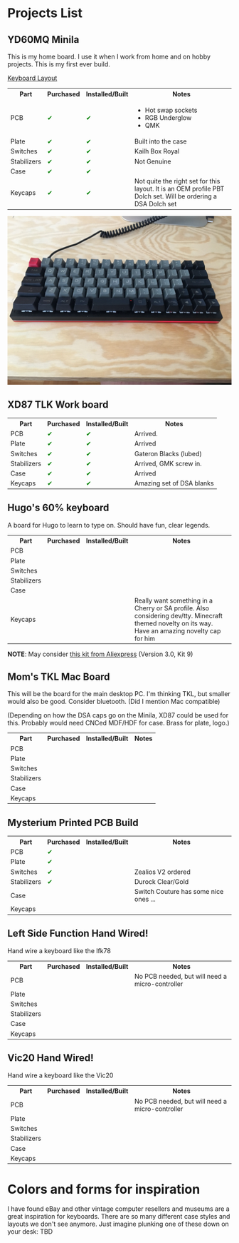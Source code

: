 # Projects List

## YD60MQ Minila

This is my home board. I use it when I work from home and on hobby projects. This is my first ever build.

[Keyboard Layout](http://www.keyboard-layout-editor.com/#/gists/bdaadc157e4dcffb2c719172b84a76ea)

<table>
    <tr>
        <th>Part</th>
        <th>Purchased</th>
        <th>Installed/Built</th>
        <th>Notes</th>
    </tr>
    <tr>
        <td>PCB</td>
        <td style ="color: green">&#x2714;</td>
        <td style ="color: green">&#x2714;</td>
        <td> 
            <ul>
                <li>Hot swap sockets </li>
                <li>RGB Underglow</li>
                <li>QMK</li>
            </ul>
        </td>
    </tr>
    <tr>
        <td>Plate</td>
        <td style ="color: green">&#x2714;</td>
        <td style ="color: green">&#x2714;</td>
        <td>Built into the case</td>
    </tr>
    <tr>
        <td>Switches</td>
        <td style ="color: green">&#x2714;</td>
        <td style ="color: green">&#x2714;</td>
        <td>Kailh Box Royal</td>
    </tr>
    <tr>
        <td>Stabilizers</td>
        <td style ="color: green">&#x2714;</td>
        <td style ="color: green">&#x2714;</td>
        <td>Not Genuine</td>
    </tr>
    <tr>
        <td>Case</td>
        <td style ="color: green">&#x2714;</td>
        <td style ="color: green">&#x2714;</td>
        <td></td>
    </tr>
    <tr>
        <td>Keycaps</td>
        <td style ="color: green">&#x2714;</td>
        <td style ="color: green">&#x2714;</td>
        <td>Not quite the right set for this layout. It is an OEM profile PBT Dolch set. Will be ordering a DSA Dolch set</td>
    </tr>
</table>

![yd60mq current configuration](yd60mq/IMG_0126.JPG "Current Configuration")

## XD87 TLK Work board

<table>
    <tr>
        <th>Part</th>
        <th>Purchased</th>
        <th>Installed/Built</th>
        <th>Notes</th>
    </tr>
    <tr>
        <td>PCB</td>
        <td style ="color: green">&#x2714;</td>
        <td style ="color: green">&#x2714;</td>
        <td>Arrived.</td>
    </tr>
    <tr>
        <td>Plate</td>
        <td style ="color: green">&#x2714;</td>
        <td style ="color: green">&#x2714;</td>
        <td>Arrived</td>
    </tr>
    <tr>
        <td>Switches</td>
        <td style ="color: green">&#x2714;</td>
        <td style ="color: green">&#x2714;</td>
        <td>Gateron Blacks (lubed)</td>
    </tr>
    <tr>
        <td>Stabilizers</td>
        <td style ="color: green">&#x2714;</td>
        <td style ="color: green">&#x2714;</td>
        <td>Arrived, GMK screw in.</td>
    </tr>
    <tr>
        <td>Case</td>
        <td style ="color: green">&#x2714;</td>
        <td style ="color: green">&#x2714;</td>
        <td>Arrived</td>
    </tr>
    <tr>
        <td>Keycaps</td>
        <td style ="color: green">&#x2714;</td>
        <td style ="color: green">&#x2714;</td>
        <td>Amazing set of DSA blanks</td>
    </tr>
</table>



## Hugo's 60% keyboard

A board for Hugo to learn to type on. Should have fun, clear legends.

<table>
    <tr>
        <th>Part</th>
        <th>Purchased</th>
        <th>Installed/Built</th>
        <th>Notes</th>
    </tr>
    <tr>
        <td>PCB</td>
        <td></td>
        <td></td>
        <td></td>
    </tr>
    <tr>
        <td>Plate</td>
        <td></td>
        <td></td>
        <td></td>
    </tr>
    <tr>
        <td>Switches</td>
        <td></td>
        <td></td>
        <td></td>
    </tr>
    <tr>
        <td>Stabilizers</td>
        <td></td>
        <td></td>
        <td></td>
    </tr>
    <tr>
        <td>Case</td>
        <td></td>
        <td></td>
        <td></td>
    </tr>
    <tr>
        <td>Keycaps</td>
        <td></td>
        <td></td>
        <td>Really want something in a Cherry or SA profile. Also considering dev/tty. Minecraft themed novelty on its way. Have an amazing novelty cap for him</td>
    </tr>
</table>

 **NOTE**: May consider [this kit from Aliexpress](https://www.aliexpress.com/item/32919981329.html?spm=2114.12010612.8148356.11.577c7011kXbGdM) (Version 3.0, Kit 9)

## Mom's TKL Mac Board

This will be the board for the main desktop PC. I'm thinking TKL, but smaller would also be good. Consider bluetooth. (Did I mention Mac compatible)

(Depending on how the DSA caps go on the Minila, XD87 could be used for this. Probably would need CNCed MDF/HDF for case. Brass for plate, logo.)

<table>
    <tr>
        <th>Part</th>
        <th>Purchased</th>
        <th>Installed/Built</th>
        <th>Notes</th>
    </tr>
    <tr>
        <td>PCB</td>
        <td></td>
        <td></td>
        <td></td>
    </tr>
    <tr>
        <td>Plate</td>
        <td></td>
        <td></td>
        <td></td>
    </tr>
    <tr>
        <td>Switches</td>
        <td></td>
        <td></td>
        <td></td>
    </tr>
    <tr>
        <td>Stabilizers</td>
        <td></td>
        <td></td>
        <td></td>
    </tr>
    <tr>
        <td>Case</td>
        <td></td>
        <td></td>
        <td></td>
    </tr>
    <tr>
        <td>Keycaps</td>
        <td></td>
        <td></td>
        <td></td>
    </tr>
</table>

## Mysterium Printed PCB Build


<table>
    <tr>
        <th>Part</th>
        <th>Purchased</th>
        <th>Installed/Built</th>
        <th>Notes</th>
    </tr>
    <tr>
        <td>PCB</td>
        <td style ="color: green">&#x2714;</td>
        <td></td>
        <td></td>
    </tr>
    <tr>
        <td>Plate</td>
        <td style ="color: green">&#x2714;</td>
        <td></td>
        <td></td>
    </tr>
    <tr>
        <td>Switches</td>
        <td style ="color: green">&#x2714;</td>
        <td></td>
        <td>Zealios V2 ordered</td>
    </tr>
    <tr>
        <td>Stabilizers</td>
        <td style ="color: green">&#x2714;</td>
        <td></td>
        <td>Durock Clear/Gold</td>
    </tr>
    <tr>
        <td>Case</td>
        <td></td>
        <td></td>
        <td>Switch Couture has some nice ones ...</td>
    </tr>
    <tr>
        <td>Keycaps</td>
        <td></td>
        <td></td>
        <td></td>
    </tr>
</table>

## Left Side Function Hand Wired!

Hand wire a keyboard like the lfk78

<table>
    <tr>
        <th>Part</th>
        <th>Purchased</th>
        <th>Installed/Built</th>
        <th>Notes</th>
    </tr>
    <tr>
        <td>PCB</td>
        <td></td>
        <td></td>
        <td>No PCB needed, but will need a micro-controller</td>
    </tr>
    <tr>
        <td>Plate</td>
        <td></td>
        <td></td>
        <td></td>
    </tr>
    <tr>
        <td>Switches</td>
        <td></td>
        <td></td>
        <td></td>
    </tr>
    <tr>
        <td>Stabilizers</td>
        <td></td>
        <td></td>
        <td></td>
    </tr>
    <tr>
        <td>Case</td>
        <td></td>
        <td></td>
        <td></td>
    </tr>
    <tr>
        <td>Keycaps</td>
        <td></td>
        <td></td>
        <td></td>
    </tr>
</table>


## Vic20 Hand Wired!

Hand wire a keyboard like the Vic20

<table>
    <tr>
        <th>Part</th>
        <th>Purchased</th>
        <th>Installed/Built</th>
        <th>Notes</th>
    </tr>
    <tr>
        <td>PCB</td>
        <td></td>
        <td></td>
        <td>No PCB needed, but will need a micro-controller</td>
    </tr>
    <tr>
        <td>Plate</td>
        <td></td>
        <td></td>
        <td></td>
    </tr>
    <tr>
        <td>Switches</td>
        <td></td>
        <td></td>
        <td></td>
    </tr>
    <tr>
        <td>Stabilizers</td>
        <td></td>
        <td></td>
        <td></td>
    </tr>
    <tr>
        <td>Case</td>
        <td></td>
        <td></td>
        <td></td>
    </tr>
    <tr>
        <td>Keycaps</td>
        <td></td>
        <td></td>
        <td></td>
    </tr>
</table>

# Colors and forms for inspiration
I have found eBay and other vintage computer resellers and museums are a great inspiration for keyboards. There are so many different case styles and layouts we don't see anymore. Just imagine plunking one of these down on your desk:
TBD

<!-- 

TABLE
<table>
    <tr>
        <th>Part</th>
        <th>Purchased</th>
        <th>Installed/Built</th>
        <th>Notes</th>
    </tr>
    <tr>
        <td>PCB</td>
        <td></td>
        <td></td>
        <td></td>
    </tr>
    <tr>
        <td>Plate</td>
        <td></td>
        <td></td>
        <td></td>
    </tr>
    <tr>
        <td>Switches</td>
        <td></td>
        <td></td>
        <td></td>
    </tr>
    <tr>
        <td>Stabilizers</td>
        <td></td>
        <td></td>
        <td></td>
    </tr>
    <tr>
        <td>Case</td>
        <td></td>
        <td></td>
        <td></td>
    </tr>
    <tr>
        <td>Keycaps</td>
        <td></td>
        <td></td>
        <td></td>
    </tr>
</table>

CHECKMARK

	&#x2714;
    <td style ="color: green">&#x2714;</td>

-->

